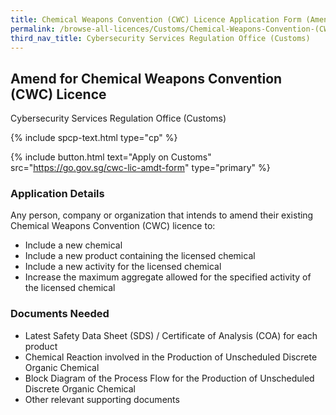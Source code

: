 ```yaml
---
title: Chemical Weapons Convention (CWC) Licence Application Form (Amendment)
permalink: /browse-all-licences/Customs/Chemical-Weapons-Convention-(CWC)-Licence-Application-Form-(Amendment)
third_nav_title: Cybersecurity Services Regulation Office (Customs)
---
```


## Amend for Chemical Weapons Convention (CWC) Licence

Cybersecurity Services Regulation Office (Customs)

{% include spcp-text.html type="cp" %}

{% include button.html text="Apply on Customs" src="https://go.gov.sg/cwc-lic-amdt-form" type="primary" %}

<H3>Application Details</H3>

Any person, company or organization that intends to amend their existing Chemical Weapons Convention (CWC) licence to:
<ul>
<li>Include a new chemical</li>
<li>Include a new product containing the licensed chemical</li>
<li>Include a new activity for the licensed chemical</li>
<li>Increase the maximum aggregate allowed for the specified activity of the licensed chemical</li>
</ul>

<H3>Documents Needed</H3>

<ul>
<li>Latest Safety Data Sheet (SDS) / Certificate of Analysis (COA) for each product</li>
<li>Chemical Reaction involved in the Production of Unscheduled Discrete Organic Chemical</li>
<li>Block Diagram of the Process Flow for the Production of Unscheduled Discrete Organic Chemical</li>
<li>Other relevant supporting documents</li>
</ul>

